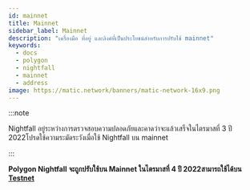```yaml
---
id: mainnet
title: Mainnet
sidebar_label: Mainnet
description: "เครื่องมือ ที่อยู่ และลิงค์ที่เป็นประโยชน์สำหรับการปรับใช้ mainnet"
keywords:
  - docs
  - polygon
  - nightfall
  - mainnet
  - address
image: https://matic.network/banners/matic-network-16x9.png
---
```


:::note

Nightfall อยู่ระหว่างการตรวจสอบความปลอดภัยและคาดว่าจะแล้วเสร็จในไตรมาสที่ 3 ปี 2022โปรดใช้ความระมัดระวังเมื่อใช้ Nightfall บน mainnet

:::


**Polygon Nightfall จะถูกปรับใช้บน Mainnet ในไตรมาสที่ 4 ปี 2022สามารถใช้ได้บน [Testnet](./testnet)**

